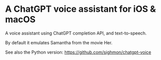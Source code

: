# A ChatGPT voice assistant for iOS & macOS

A voice assistant using ChatGPT completion API, and text-to-speech.

By default it emulates Samantha from the movie Her.

See also the Python version: https://github.com/sighmon/chatgpt-voice

